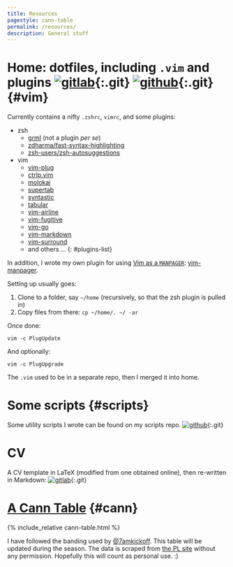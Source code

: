 ```yaml
---
title: Resources
pagestyle: cann-table
permalink: /resources/
description: General stuff
---
```

# Home: dotfiles, including `.vim` and plugins [![gitlab]](https://git.cse.iitb.ac.in/murukesh/home){:.git} [![github]](https://github.com/muru/home){:.git} {#vim}

Currently contains a nifty `.zshrc`, `vimrc`, and some plugins:

- zsh
  - [grml](https://grml.org/zsh/grmlzshrc.html) (not a plugin *per se*)
  - [zdharma/fast-syntax-highlighting](https://github.com/zdharma/fast-syntax-highlighting)
  - [zsh-users/zsh-autosuggestions](https://github.com/zsh-users/zsh-autosuggestions)
- vim
  - [vim-plug](https://github.com/junegunn/vim-plug)
  - [ctrlp.vim](https://github.com/ctrlpvim/ctrlp.vim.git)
  - [molokai](https://github.com/tomasr/molokai.git)
  - [supertab](https://github.com/ervandew/supertab)
  - [syntastic](https://github.com/scrooloose/syntastic)
  - [tabular](https://github.com/godlygeek/tabular.git)
  - [vim-airline](https://github.com/bling/vim-airline)
  - [vim-fugitive](https://github.com/tpope/vim-fugitive.git)
  - [vim-go](https://github.com/fatih/vim-go.git)
  - [vim-markdown](https://github.com/gabrielelana/vim-markdown)
  - [vim-surround](https://github.com/tpope/vim-surround.git)
  - and others &hellip;
  {: #plugins-list}

In addition, I wrote my own plugin for using [Vim as a
`MANPAGER`](/2015/08/28/vim-for-man.html): [vim-manpager](https://github.com/muru/vim-manpager).

Setting up usually goes:

1. Clone to a folder, say `~/home` (recursively, so that the zsh plugin is pulled in)
2. Copy files from there: `cp ~/home/. ~/ -ar`

Once done:

    vim -c PlugUpdate

And optionally:

    vim -c PlugUpgrade

The `.vim` used to be in a separate repo, then I merged it into home.

<!-- section -->

# Some scripts {#scripts}

Some utility scripts I wrote can be found on my scripts repo. [![github]](https://github.com/muru/scripts){:.git}

<!-- section -->

# CV
A CV template in LaTeX (modified from one obtained online), then re-written in Markdown:
[![gitlab]](https://gitlab.com/murukesh/cv){:.git}

<!-- section -->

# [A Cann Table][cann-table] {#cann}

<div id="cann-table-area">
{% include_relative cann-table.html %}
</div>

I have followed the banding used by [@7amkickoff][7amkickoff].  This table will
be updated during the season. The data is scraped from [the PL site][epl]
without any permission. Hopefully this will count as personal use. :)

[cann-table]: https://www.sussex.ac.uk/Users/iane/cannyclubs.php
[7amkickoff]: http://www.7amkickoff.com/2012/cann-tables-show-the-gap-between-arsenal-and-the-top-is-smaller-than-you-think/
[epl]: http://www.premierleague.com/en-gb/matchday/league-table.html

[gitlab]: ../images/gitlab.png
[github]: ../images/github.png
